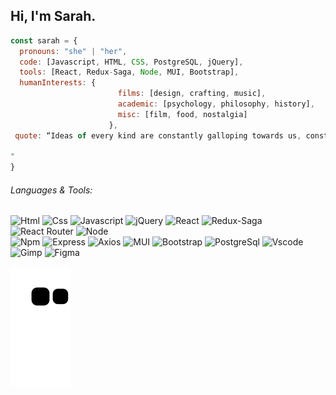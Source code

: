 Hi, I'm Sarah.
---
```javascript
const sarah = {
  pronouns: "she" | "her",
  code: [Javascript, HTML, CSS, PostgreSQL, jQuery],
  tools: [React, Redux-Saga, Node, MUI, Bootstrap],
  humanInterests: {
                        films: [design, crafting, music],
                        academic: [psychology, philosophy, history],
                        misc: [film, food, nostalgia]
                      },
 quote: “Ideas of every kind are constantly galloping towards us, constantly passing through us, constantly trying to get our attention. Let them know you’re available. - Elizabeth Gilbert”

"
}
```

###### Languages & Tools:
![Html](https://img.shields.io/badge/HTML5-E34F26?style=flat&logo=html5&logoColor=white&color=53A447)
![Css](https://img.shields.io/badge/CSS3-1572B6?style=flat&logo=css3&logoColor=white&color=116157)
![Javascript](https://img.shields.io/badge/JavaScript-323330?style=flat&logo=javascript&logoColor=white&color=2C3962)
![jQuery](https://img.shields.io/badge/jQuery-0769AD?style=flat&logo=jQuery3&logoColor=white&color=45B6B0)
![React](https://img.shields.io/badge/React-61DAFB?style=flat&logo=React&logoColor=white&color=9E7BAC)
![Redux-Saga](https://img.shields.io/badge/Redux--Saga-999999?style=flat&logo=Redux&logoColor=white&color=F38BAE)
![React Router](https://img.shields.io/badge/React_Router-CA4245?style=flat&logo=ReactRouter&logoColor=white&color=F44A6D)
![Node](https://img.shields.io/badge/Node.js-339933?style=flat&logo=Node.js&logoColor=white&color=F8473E)
<br>
![Npm](https://img.shields.io/badge/NPM-CB3837?style=flat&logo=Npm&logoColor=white&color=53A447)
![Express](https://img.shields.io/badge/Express-000000?style=flat&logo=Express&logoColor=white&color=116157)
![Axios](https://img.shields.io/badge/Axios-5A29E4?style=flat&logo=Axios&logoColor=white&color=2C3962)
![MUI](https://img.shields.io/badge/MUI-007FFF?style=flat&logo=MUI&logoColor=white&color=45B6B0)
![Bootstrap](https://img.shields.io/badge/Bootstrap-7952B3?style=flat&logo=Bootstrap&logoColor=white&color=9E7BAC)
![PostgreSql](https://img.shields.io/badge/PostgreSQL-4169E1?style=flat&logo=PostgreSQL&logoColor=white&color=F38BAE)
![Vscode](https://img.shields.io/badge/VSCode-0078D4?style=flat&logo=visual%20studio%20code&logoColor=white&color=F44A6D)
![Gimp](https://img.shields.io/badge/Gimp-5C5543?style=flat&logo=Gimp&logoColor=white&color=F8473E)
![Figma](https://img.shields.io/badge/Figma-F24E1E?style=flat&logo=figma&logoColor=white&color=8B2440)

![snake gif](https://github.com/seprest1/seprest1/blob/output/github-contribution-grid-snake.svg)
